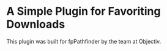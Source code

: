 # A Simple Plugin for Favoriting Downloads

This plugin was built for fpPathfinder by the team at Objectiv.
